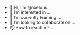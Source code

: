 - 👋 Hi, I’m @axelous
- 👀 I’m interested in ...
- 🌱 I’m currently learning ...
- 💞️ I’m looking to collaborate on ...
- 📫 How to reach me ...

<!---
axelous/axelous is a ✨ special ✨ repository because its `README.md` (this file) appears on your GitHub profile.
You can click the Preview link to take a look at your changes.
--->
